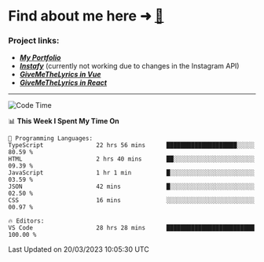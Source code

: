 # Find about me here ➜ [🧑](https://pauabella.dev)

### Project links:
- ***[My Portfolio](https://pauabella.dev)***
- ***[Instafy](https://instafy.me)*** (currently not working due to changes in the Instagram API)
- ***[GiveMeTheLyrics in Vue](https://lyrics.pauabella.dev)***
- ***[GiveMeTheLyrics in React](https://pauabella.dev/GiveMeTheLyrics)***

---
<!--START_SECTION:waka-->
![Code Time](http://img.shields.io/badge/Code%20Time-2%2C009%20hrs%207%20mins-blue)

📊 **This Week I Spent My Time On** 

```text
💬 Programming Languages: 
TypeScript               22 hrs 56 mins      ████████████████████░░░░░   80.59 % 
HTML                     2 hrs 40 mins       ██░░░░░░░░░░░░░░░░░░░░░░░   09.39 % 
JavaScript               1 hr 1 min          █░░░░░░░░░░░░░░░░░░░░░░░░   03.59 % 
JSON                     42 mins             █░░░░░░░░░░░░░░░░░░░░░░░░   02.50 % 
CSS                      16 mins             ░░░░░░░░░░░░░░░░░░░░░░░░░   00.97 % 

🔥 Editors: 
VS Code                  28 hrs 28 mins      █████████████████████████   100.00 % 
```


 Last Updated on 20/03/2023 10:05:30 UTC
<!--END_SECTION:waka-->
